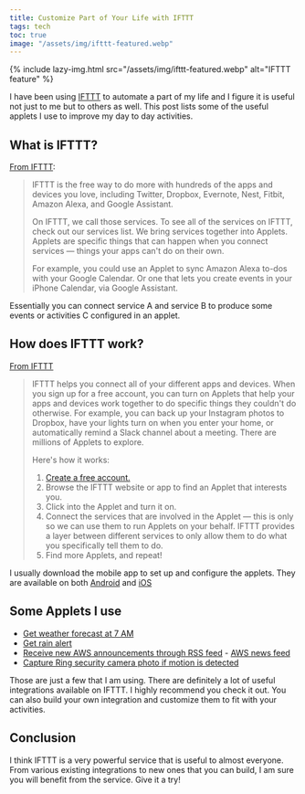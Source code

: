 ```yaml
---
title: Customize Part of Your Life with IFTTT
tags: tech
toc: true
image: "/assets/img/ifttt-featured.webp"
---
```


{% include lazy-img.html src="/assets/img/ifttt-featured.webp" alt="IFTTT feature" %}

I have been using [IFTTT](https://ifttt.com) to automate a part of my life and I figure it is useful not just to me but to others as well. This post lists some of the useful applets I use to improve my day to day activities.
<!--more-->
## What is IFTTT?
[From IFTTT](https://help.ifttt.com/hc/en-us/articles/115010325748-What-is-IFTTT-):
> IFTTT is the free way to do more with hundreds of the apps and devices you love, including Twitter, Dropbox, Evernote, Nest, Fitbit, Amazon Alexa, and Google Assistant.
> 
> On IFTTT, we call those services. To see all of the services on IFTTT, check out our services list.
> We bring services together into Applets. Applets are specific things that can happen when you connect services — things your apps can't do on their own. 
>
> For example, you could use an Applet to sync Amazon Alexa to-dos with your Google Calendar. Or one that lets you create events in your iPhone Calendar, via Google Assistant. 

Essentially you can connect service A and service B to produce some events or activities C configured in an applet. 

## How does IFTTT work?
[From IFTTT](https://help.ifttt.com/hc/en-us/articles/115010158167-How-does-IFTTT-work-)
> IFTTT helps you connect all of your different apps and devices. When you sign up for a free account, you can turn on Applets that help your apps and devices work together to do specific things they couldn't do otherwise. For example, you can back up your Instagram photos to Dropbox, have your lights turn on when you enter your home, or automatically remind a Slack channel about a meeting. There are millions of Applets to explore.
>
> Here's how it works:
>
> 1. [Create a free account.](https://ifttt.com/join)
> 2. Browse the IFTTT website or app to find an Applet that interests you.
> 3. Click into the Applet and turn it on.
> 4. Connect the services that are involved in the Applet — this is only so we can use them to run Applets on your behalf. IFTTT provides a layer between different services to only allow them to do what you specifically tell them to do.
> 5. Find more Applets, and repeat!

I usually download the mobile app to set up and configure the applets. They are available on both [Android](https://play.google.com/store/apps/details?id=com.ifttt.ifttt&hl=en_US) and [iOS](https://apps.apple.com/us/app/ifttt/id660944635)

## Some Applets I use
* [Get weather forecast at 7 AM](https://ifttt.com/applets/YY9Mqgw5-get-the-weather-forecast-every-day-at-7-00-am?term=weather%2520underground%25208%2520AM)
* [Get rain alert](https://ifttt.com/applets/ULC789F5-get-rain-alert?term=get%2520caltrain%2520update)
* [Receive new AWS announcements through RSS feed](https://ifttt.com/applets/PRM3EF6b-get-mobile-notifications-for-new-items-in-an-rss-feed-you-choose?term=rss%252520feed) - [AWS news feed](http://aws.amazon.com/new/feed/)
* [Capture Ring security camera photo if motion is detected](https://ifttt.com/applets/375373p-save-a-photo-when-detect-moviment)

Those are just a few that I am using. There are definitely a lot of useful integrations available on IFTTT. I highly recommend you check it out. You can also build your own integration and customize them to fit with your activities.

## Conclusion
I think IFTTT is a very powerful service that is useful to almost everyone. From various existing integrations to new ones that you can build, I am sure you will benefit from the service. Give it a try!